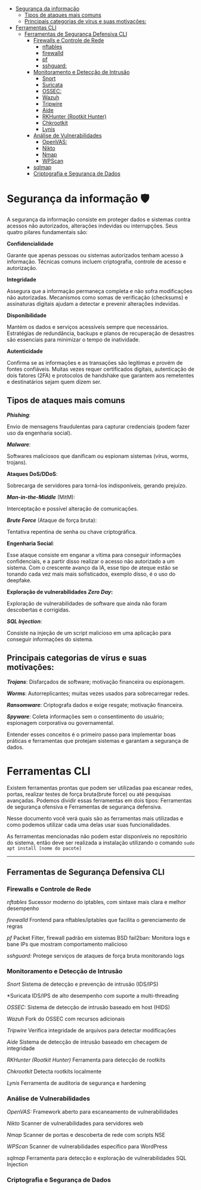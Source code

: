 - [Segurança da informação](#segurança-da-informação-️)
  - [Tipos de ataques mais comuns](#tipos-de-ataques-mais-comuns)
  - [Principais categorias de vírus e suas motivações:](#principais-categorias-de-vírus-e-suas-motivações)
- [Ferramentas CLI](#ferramentas-cli)
  - [Ferramentas de Segurança Defensiva CLI](#ferramentas-de-segurança-defensiva-cli)
    - [Firewalls e Controle de Rede](#firewalls-e-controle-de-rede)
      - [nftables](#nftables)
      - [firewalld](#firewalld)
      - [pf](#pf)
      - [sshguard:](#sshguard)
    - [Monitoramento e Detecção de Intrusão](#monitoramento-e-detecção-de-intrusão)
      - [Snort](#snort)
      - [Suricata](#suricata)
      - [OSSEC:](#ossec)
      - [Wazuh](#wazuh)
      - [Tripwire](#tripwire)
      - [Aide](#aide)
      - [RKHunter (Rootkit Hunter)](#rkhunter-rootkit-hunter)
      - [Chkrootkit](#chkrootkit)
      - [Lynis](#lynis)
    - [Análise de Vulnerabilidades](#análise-de-vulnerabilidades)
      - [OpenVAS:](#openvas)
      - [Nikto](#nikto)
      - [Nmap](#nmap)
      - [WPScan](#wpscan)
    - [sqlmap](#sqlmap)
    - [Criptografia e Segurança de Dados](#criptografia-e-segurança-de-dados)

# Segurança da informação 🛡️

A segurança da informação consiste em proteger dados e sistemas contra acessos não autorizados, alterações indevidas ou interrupções. Seus quatro pilares fundamentais são:

**Confidencialidade**  

Garante que apenas pessoas ou sistemas autorizados tenham acesso à informação. Técnicas comuns incluem criptografia, controle de acesso e autorização.
   
**Integridade**  

Assegura que a informação permaneça completa e não sofra modificações não autorizadas. Mecanismos como somas de verificação (checksums) e assinaturas digitais ajudam a detectar e prevenir alterações indevidas.

**Disponibilidade**  

Mantém os dados e serviços acessíveis sempre que necessários. Estratégias de redundância, backups e planos de recuperação de desastres são essenciais para minimizar o tempo de inatividade.

 **Autenticidade**  

Confirma se as informações e as transações são legítimas e provém de fontes confiáveis. Muitas vezes requer certificados digitais, autenticação de dois fatores (2FA) e protocolos de handshake que garantem aos remetentes e destinatários sejam quem dizem ser.

## Tipos de ataques mais comuns

__*Phishing*__:

Envio de mensagens fraudulentas para capturar credenciais (podem fazer uso da engenharia social).

_**Malware**_:

Softwares maliciosos que danificam ou espionam sistemas (vírus, worms, trojans).  

**Ataques DoS/DDoS**:

Sobrecarga de servidores para torná-los indisponíveis, gerando prejuízo. 

_**Man-in-the-Middle**_ (MitM): 

Interceptação e possível alteração de comunicações.

_**Brute Force**_ (Ataque de força bruta):

Tentativa repentina de senha ou chave criptográfica.

**Engenharia Social**: 

Esse ataque consiste em enganar a vítima para conseguir informações confidenciais, e a partir disso realizar o acesso não autorizado a um sistema. Com o crescente avanço da IA, esse tipo de ateque estão se tonando cada vez mais mais sofisticados, exemplo disso, é o uso do deepfake.

**Exploração de vulnerabilidades _Zero Day_:**

Exploração de vulnerabilidades de software que ainda não foram descobertas e corrigidas.

_**SQL Injection**:_

Consiste na injeção de um script malicioso em uma aplicação para conseguir informações do sistema.

## Principais categorias de vírus e suas motivações:

_**Trojans**_: 
Disfarçados de software; motivação financeira ou espionagem.  

_**Worms**_: 
Autorreplicantes; muitas vezes usados para sobrecarregar redes.  

_**Ransomware**_: 
Criptografa dados e exige resgate; motivação financeira.  

_**Spyware**_: 
Coleta informações sem o consentimento do usuário; espionagem corporativa ou governamental.  

Entender esses conceitos é o primeiro passo para implementar boas práticas e ferramentas que protejam sistemas e garantam a segurança de dados.

# Ferramentas CLI

Existem ferramentas prontas que podem ser utilizadas paa escanear redes, portas, realizar testes de força bruta(brute force) ou até pesquisas avançadas. Podemos dividir essas ferramentas em dois tipos: Ferramentas de segurança ofensiva e Ferramentas de segurança defensiva.

Nesse documento você verá quais são as ferramentas mais utilizadas e como podemos utilizar cada uma delas usar suas funcionalidades.

As ferramentas mencionadas não podem estar disponíveis no repositório do sistema, então deve ser realizada a instalação utilizando o comando `sudo apt install [nome do pacote]`

---

## Ferramentas de Segurança Defensiva CLI
### Firewalls e Controle de Rede

*nftables*
Sucessor moderno do iptables, com sintaxe mais clara e melhor desempenho

*firewalld*
Frontend para nftables/iptables que facilita o gerenciamento de regras

*pf*
Packet Filter, firewall padrão em sistemas BSD
fail2ban: Monitora logs e bane IPs que mostram comportamento malicioso

*sshguard:*
Protege serviços de ataques de força bruta monitorando logs

### Monitoramento e Detecção de Intrusão

*Snort*
Sistema de detecção e prevenção de intrusão (IDS/IPS)

*Suricata
IDS/IPS de alto desempenho com suporte a multi-threading

*OSSEC:*
Sistema de detecção de intrusão baseado em host (HIDS)

*Wazuh*
Fork do OSSEC com recursos adicionais

*Tripwire*
Verifica integridade de arquivos para detectar modificações

*Aide*
Sistema de detecção de intrusão baseado em checagem de integridade

*RKHunter (Rootkit Hunter)*
Ferramenta para detecção de rootkits

*Chkrootkit*
Detecta rootkits localmente

*Lynis*
Ferramenta de auditoria de segurança e hardening

### Análise de Vulnerabilidades

*OpenVAS:*
Framework aberto para escaneamento de vulnerabilidades

*Nikto*
Scanner de vulnerabilidades para servidores web

*Nmap*
Scanner de portas e descoberta de rede com scripts NSE

*WPScan*
Scanner de vulnerabilidades específico para WordPress

*sqlmap*
Ferramenta para detecção e exploração de vulnerabilidades SQL Injection

### Criptografia e Segurança de Dados

